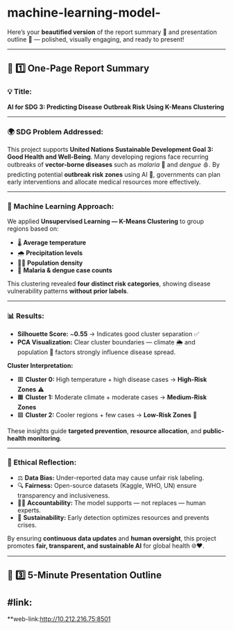# machine-learning-model-
Here’s your **beautified version** of the report summary 🧾 and presentation outline 🎤 — polished, visually engaging, and ready to present!

---

## 🧾 **1️⃣ One-Page Report Summary**

### **💡 Title:**

**AI for SDG 3: Predicting Disease Outbreak Risk Using K-Means Clustering**

---

### **🌍 SDG Problem Addressed:**

This project supports **United Nations Sustainable Development Goal 3: Good Health and Well-Being**.
Many developing regions face recurring outbreaks of **vector-borne diseases** such as *malaria* 🦟 and *dengue* 🩸.
By predicting potential **outbreak risk zones** using AI 🤖, governments can plan early interventions and allocate medical resources more effectively.

---

### **🧠 Machine Learning Approach:**

We applied **Unsupervised Learning — K-Means Clustering** to group regions based on:

* 🌡️ **Average temperature**
* 🌧️ **Precipitation levels**
* 🧍‍♀️ **Population density**
* 🦟 **Malaria & dengue case counts**

This clustering revealed **four distinct risk categories**, showing disease vulnerability patterns **without prior labels**.

---

### **📊 Results:**

* **Silhouette Score:** ~**0.55** → Indicates good cluster separation ✅
* **PCA Visualization:** Clear cluster boundaries — climate 🌦️ and population 👥 factors strongly influence disease spread.

**Cluster Interpretation:**

* 🟥 **Cluster 0:** High temperature + high disease cases → **High-Risk Zones** ⚠️
* 🟧 **Cluster 1:** Moderate climate + moderate cases → **Medium-Risk Zones**
* 🟩 **Cluster 2:** Cooler regions + few cases → **Low-Risk Zones** 🌿

These insights guide **targeted prevention**, **resource allocation**, and **public-health monitoring**.

---

### **🤝 Ethical Reflection:**

* ⚖️ **Data Bias:** Under-reported data may cause unfair risk labeling.
* 🔍 **Fairness:** Open-source datasets (Kaggle, WHO, UN) ensure transparency and inclusiveness.
* 🧑‍⚕️ **Accountability:** The model supports — not replaces — human experts.
* 🌱 **Sustainability:** Early detection optimizes resources and prevents crises.

By ensuring **continuous data updates** and **human oversight**, this project promotes **fair, transparent, and sustainable AI** for global health 🌐❤️.

---

## 🎤 **3️⃣ 5-Minute Presentation Outline**
#link:
---
**web-link:http://10.212.216.75:8501


